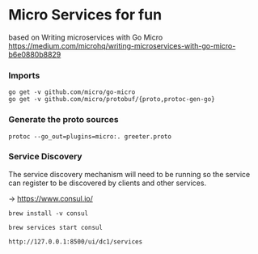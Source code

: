 # Micro Services for fun


based on Writing microservices with Go Micro https://medium.com/microhq/writing-microservices-with-go-micro-b6e0880b8829

### Imports

    go get -v github.com/micro/go-micro
    go get -v github.com/micro/protobuf/{proto,protoc-gen-go}

### Generate the proto sources 

    protoc --go_out=plugins=micro:. greeter.proto

### Service Discovery

The service discovery mechanism will need to be running so the service can register to be discovered by clients and other services. 

-> https://www.consul.io/


    brew install -v consul 

    brew services start consul

    http://127.0.0.1:8500/ui/dc1/services
